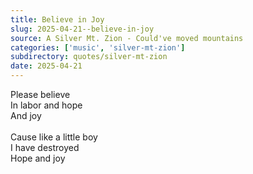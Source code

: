 ```yaml
---
title: Believe in Joy
slug: 2025-04-21--believe-in-joy
source: A Silver Mt. Zion - Could've moved mountains
categories: ['music', 'silver-mt-zion']
subdirectory: quotes/silver-mt-zion
date: 2025-04-21
---
```


Please believe  
In labor and hope  
And joy  
\
Cause like a little boy  
I have destroyed  
Hope and joy
